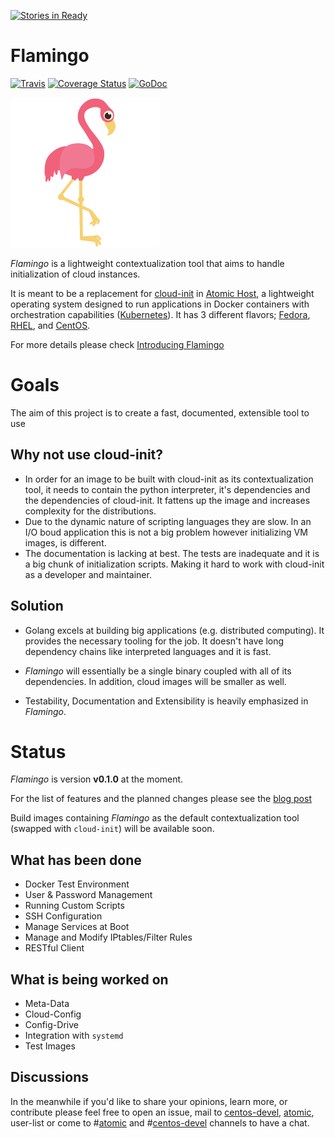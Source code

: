 [![Stories in Ready](https://badge.waffle.io/tmrts/flamingo.png?label=ready&title=Ready)](https://waffle.io/tmrts/flamingo)
# Flamingo

[![Travis](https://travis-ci.org/tmrts/flamingo.svg?branch=master)](https://travis-ci.org/tmrts/flamingo) [![Coverage Status](https://coveralls.io/repos/tmrts/flamingo/badge.svg?branch=master&service=github)](https://coveralls.io/github/tmrts/flamingo?branch=master) [![GoDoc](https://godoc.org/github.com/tmrts/flamingo?status.png)](https://godoc.org/github.com/tmrts/flamingo)

![Flamingo Logo](/logo.png)

*Flamingo* is a lightweight contextualization tool that aims to handle
initialization of cloud instances.

It is meant to be a replacement for [cloud-init] in [Atomic Host], a lightweight 
operating system designed to run applications in Docker containers with 
orchestration capabilities ([Kubernetes]). It has 3 different 
flavors; [Fedora], [RHEL], and [CentOS].

For more details please check [Introducing Flamingo]

# Goals
The aim of this project is to create a fast, documented, extensible
tool to use

## Why not use cloud-init?

- In order for an image to be built with cloud-init as its contextualization tool,
 it needs to contain the python interpreter, it's dependencies and the dependencies of
 cloud-init. It fattens up the image and increases complexity for the distributions.
- Due to the dynamic nature of scripting languages they are slow. In an I/O boud 
application this is not a big problem however initializing VM images, is different.
- The documentation is lacking at best. The tests are inadequate and it is a big chunk
of initialization scripts. Making it hard to work with cloud-init as a developer and
maintainer.

## Solution

- Golang excels at building big applications (e.g. distributed computing). 
  It provides the necessary tooling for the job. It doesn't have long 
  dependency chains like interpreted languages and it is fast.

- *Flamingo* will essentially be a single binary coupled with all of its
  dependencies. In addition, cloud images will be smaller as well.

- Testability, Documentation and Extensibility is heavily emphasized in *Flamingo*.

# Status
*Flamingo* is version **v0.1.0** at the moment. 

For the list of features and the planned changes please see the [blog post](http://tmrts.com/post/0.1.0/)

Build images containing *Flamingo* as the default contextualization tool (swapped with `cloud-init`)
will be available soon.

## What has been done

- Docker Test Environment
- User & Password Management
- Running Custom Scripts
- SSH Configuration
- Manage Services at Boot
- Manage and Modify IPtables/Filter Rules
- RESTful Client

## What is being worked on

- Meta-Data
- Cloud-Config
- Config-Drive
- Integration with `systemd`
- Test Images

## Discussions
In the meanwhile if you'd like to share your opinions, learn more,
or contribute please feel free to open an issue, mail to [centos-devel], [atomic],
user-list or come to \#[atomic](irc://irc.freenode.net/#atomic-devel) and \#[centos-devel](irc://irc.freenode.net/#centos-devel) channels to have a chat.

[Introducing Flamingo]: http://tmrts.com/post/flamingo/
[cloud-init]: http://cloudinit.readthedocs.org/en/latest/
[Kubernetes]: http://kubernetes.io
[Atomic Host]: http://projectatomic.io
[Fedora]: http://www.projectatomic.io/download/
[CentOS]: http://www.projectatomic.io/download/
[RHEL]: http://www.projectatomic.io/download/
[centos-devel]: https://lists.centos.org/mailman/listinfo/centos-devel
[atomic]: https://lists.projectatomic.io/mailman/listinfo/atomic
